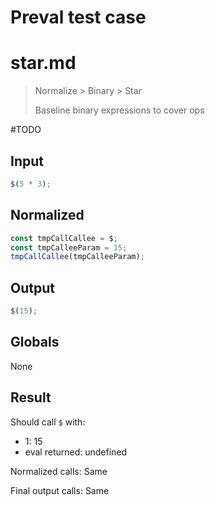 # Preval test case

# star.md

> Normalize > Binary > Star
>
> Baseline binary expressions to cover ops

#TODO

## Input

`````js filename=intro
$(5 * 3);
`````

## Normalized

`````js filename=intro
const tmpCallCallee = $;
const tmpCalleeParam = 15;
tmpCallCallee(tmpCalleeParam);
`````

## Output

`````js filename=intro
$(15);
`````

## Globals

None

## Result

Should call `$` with:
 - 1: 15
 - eval returned: undefined

Normalized calls: Same

Final output calls: Same
